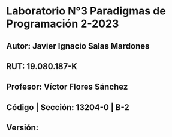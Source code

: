 # Laboratorio N°3 Paradigmas de Programación 2-2023
## Autor: Javier Ignacio Salas Mardones
## RUT: 19.080.187-K
## Profesor: Víctor Flores Sánchez
## Código | Sección: 13204-0 |  B-2
## Versión: 
